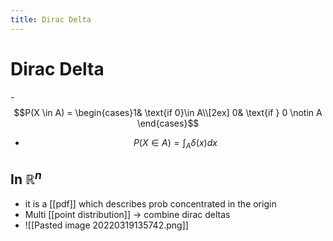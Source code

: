 ```yaml
---
title: Dirac Delta
---
```


# Dirac Delta
-$$P(X \in A) = \begin{cases}1& \text{if 0}\in A\\[2ex] 0& \text{if } 0 \notin A \end{cases}$$
- $$P(X \in A) = \int_{A}\delta(x)dx$$

## In $\mathbb{R}^{n}$
- it is a [[pdf]] which describes prob concentrated in the origin
- Multi [[point distribution]] -> combine dirac deltas
- ![[Pasted image 20220319135742.png]]
























